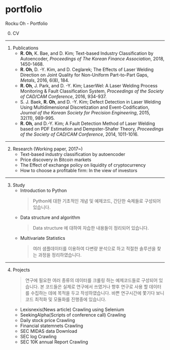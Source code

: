 # portfolio
Rocku Oh - Portfolio


0. CV


-------------------
1. Publications
    - **R. Oh**, K. Bae, and D. Kim; Text-based Industry Classification by Autoencoder, _Proceedings of The Korean Finance Association_, 2018, 1450-1468.
    - **R. Oh**, D. -Y. Kim, and D. Ceglarek; The Effects of Laser Welding Direction on Joint Quality for Non-Uniform Part-to-Part Gaps, _Metals_, 2016, 6(8), 184.
    - **R. Oh**, J. Park, and D. -Y. Kim; LaserWel: A Laser Welding Process Monitoring & Fault Classification System, _Proceedings of the Society of CAD/CAM Conference_, 2016, 934-937.
    - S. J. Baek, **R. Oh**, and D. -Y. Kim; Defect Detection in Laser Welding Using Multidimensional Discretization and Event-Codification, _Journal of the Korean Society for Precision Engineering_, 2015, 32(11), 989-995.
    - **R. Oh**, and D.-Y. Kim; A Fault Detection Method of Laser Welding based on PDF Estimation and Dempster-Shafer Theory, _Proceedings of the Society of CAD/CAM Conference_, 2014, 1011-1016.


-----------------
2. Research (Working paper, 2017~)
    - Text-based industry classification by autoencoder
    - Price discovery in Bitcoin markets
    - The Effect of exchange policy on liquidity of cryptocurrency
    - How to choose a profitable firm: In the view of investors


-----------------
3. Study
    - Introduction to Python
        > Python에 대한 기초적인 개념 및 예제코드, 간단한 숙제들로 구성되어있습니다.
    - Data structure and algorithm
        > Data structure 에 대하여 자습한 내용들이 정리되어 있습니다.
    - Multivariate Statistics
        > 여러 샘플데이터를 이용하여 다변량 분석으로 하고 적절한 솔루션을 찾는 과정을 정리하였습니다.


-----------------
4. Projects
    > 연구에 필요한 여러 종류의 데이터를 크롤링 하는 예제코드들로 구성되어 있습니다. 
    > 본 코드들은 실제로 연구에서 쓰였거나 향후 연구로 사용 할 데이터를 수집하는 데에 목적을 두고 작성하였습니다.
    > 바쁜 연구시간에 쫓기다 보니 코드 최적화 및 모듈화를 진행중에 있습니다.
    - Lexisnexis(News article) Crawling using Selenium
    - SeekingAlpha(Scripts of conference call) Crawling
    - Daily stock price Crawling
    - Financial statemnets Crawling
    - SEC MIDAS data Download
    - SEC log Crawling
    - SEC 10K annual Report Crawling

